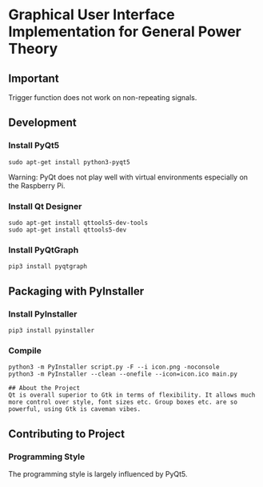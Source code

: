 # Graphical User Interface Implementation for General Power Theory
## Important
Trigger function does not work on non-repeating signals.

## Development
### Install PyQt5
```
sudo apt-get install python3-pyqt5
```

Warning: PyQt does not play well with virtual environments especially on the Raspberry Pi.

### Install Qt Designer
```
sudo apt-get install qttools5-dev-tools
sudo apt-get install qttools5-dev
```

### Install PyQtGraph
```
pip3 install pyqtgraph
```

## Packaging with PyInstaller

### Install PyInstaller

```
pip3 install pyinstaller
```

### Compile

```
python3 -m PyInstaller script.py -F --i icon.png -noconsole
python3 -m PyInstaller --clean --onefile --icon=icon.ico main.py

## About the Project
Qt is overall superior to Gtk in terms of flexibility. It allows much more control over style, font sizes etc. Group boxes etc. are so powerful, using Gtk is caveman vibes.
```

## Contributing to Project

### Programming Style

The programming style is largely influenced by PyQt5.
